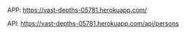 APP: https://vast-depths-05781.herokuapp.com/

API: https://vast-depths-05781.herokuapp.com/api/persons
